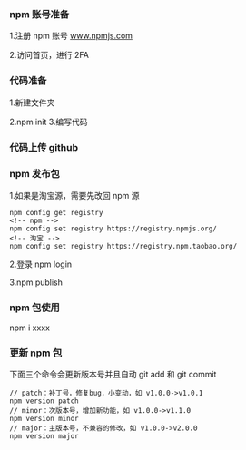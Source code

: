 ### npm 账号准备

1.注册 npm 账号 www.npmjs.com

2.访问首页，进行 2FA

### 代码准备

1.新建文件夹

2.npm init 3.编写代码

### 代码上传 github

### npm 发布包

1.如果是淘宝源，需要先改回 npm 源

```
npm config get registry
<!-- npm -->
npm config set registry https://registry.npmjs.org/
<!-- 淘宝 -->
npm config set registry https://registry.npm.taobao.org/
```

2.登录 npm login

3.npm publish

### npm 包使用

npm i xxxx

### 更新 npm 包

下面三个命令会更新版本号并且自动 git add 和 git commit

```
// patch：补丁号，修复bug，小变动，如 v1.0.0->v1.0.1
npm version patch
// minor：次版本号，增加新功能，如 v1.0.0->v1.1.0
npm version minor
// major：主版本号，不兼容的修改，如 v1.0.0->v2.0.0
npm version major
```
